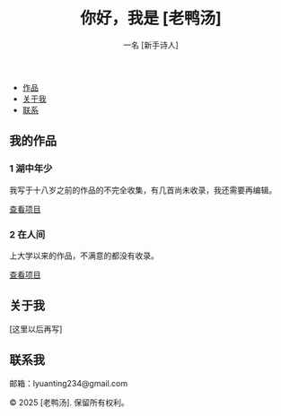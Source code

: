 <!DOCTYPE html>
<html lang="en">
<head>    
<meta charset="UTF-8">    
<meta name="viewport" content="width=device-width, initial-scale=1.0">    
<title>我的作品集</title>    
<link rel="stylesheet" href="styles.css">
</head>
<body>    
<header>        
<h1>你好，我是 [老鸭汤]</h1>        
<p>一名 [新手诗人]</p>    
</header>    
<nav>        
<ul>            
<li><a href="#projects">作品</a></li>            
<li><a href="#about">关于我</a></li>            
<li><a href="#contact">联系</a></li>        
</ul>    
</nav>    
<main>        
<section id="projects">            
<h2>我的作品</h2>            
<div class="project">                
<h3>1 湖中年少 </h3>                
<p>我写于十八岁之前的作品的不完全收集，有几首尚未收录，我还需要再编辑。</p>                
<a href="https://github.com/1Charlineesttriste/1Charlineestriste.github.io/blob/main/%E6%B9%96%E4%B8%AD%E5%B9%B4%E5%B0%91.pdf">查看项目</a>            
</div>            
<div class="project">                
<h3>2 在人间 </h3>                
<p>上大学以来的作品，不满意的都没有收录。</p>                
<a href="https://example.com">查看项目</a>            
</div>        
</section>        
<section id="about">            
<h2>关于我</h2>            
<p>[这里以后再写]</p>        
</section>        
<section id="contact">            
<h2>联系我</h2>            
<p>邮箱：lyuanting234@gmail.com</p>        
</section>    
</main>    
<footer>        
<p>© 2025 [老鸭汤]. 保留所有权利。</p>    
</footer>
</body>
</html>
